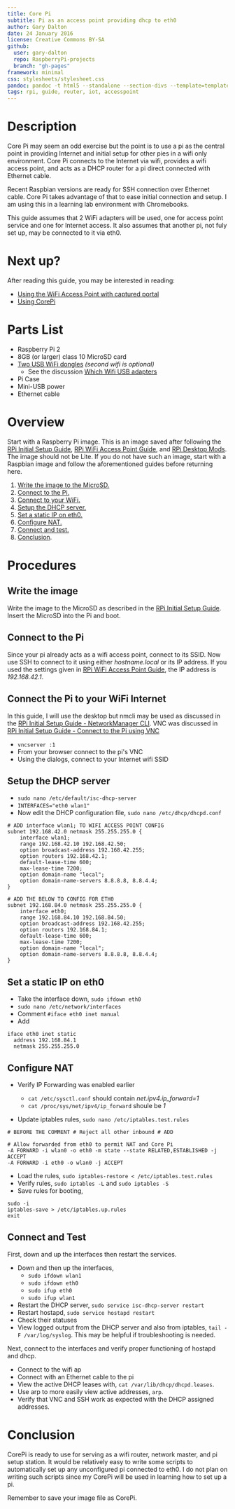 ```yaml
---
title: Core Pi
subtitle: Pi as an access point providing dhcp to eth0
author: Gary Dalton
date: 24 January 2016
license: Creative Commons BY-SA
github:
  user: gary-dalton
  repo: RaspberryPi-projects
  branch: "gh-pages"
framework: minimal
css: stylesheets/stylesheet.css
pandoc: pandoc -t html5 --standalone --section-divs --template=template_github.html core_pi.md -o core_pi.html
tags: rpi, guide, router, iot, accesspoint
---
```

# Description

Core Pi may seem an odd exercise but the point is to use a pi as the central point in providing Internet and initial setup for other pies in a wifi only environment. Core Pi connects to the Internet via wifi, provides a wifi access point, and acts as a DHCP router for a pi direct connected with Ethernet cable.

Recent Raspbian versions are ready for SSH connection over Ethernet cable. Core Pi takes advantage of that to ease initial connection and setup. I am using this in a learning lab environment with Chromebooks.

This guide assumes that 2 WiFi adapters will be used, one for access point service and one for Internet access. It also assumes that another pi, not fuly set up, may be connected to it via eth0.

# Next up?

After reading this guide, you may be interested in reading:

- [Using the WiFi Access Point with captured portal](rpi_captured_portal.html)
- [Using CorePi](using_core_pi.html)

# Parts List

+ Raspberry Pi 2
+ 8GB (or larger) class 10 MicroSD card
+ [Two USB WiFi dongles](http://www.amazon.com/Edimax-EW-7811Un-150Mbps-Raspberry-Supports/dp/B003MTTJOY/ref=pd_bxgy_147_2) _(second wifi is optional)_
    - See the discussion [Which Wifi USB adapters](rpi_which_wifi_usb.html)
+ Pi Case
+ Mini-USB power
+ Ethernet cable

# Overview

Start with a Raspberry Pi image. This is an image saved after following the [RPi Initial Setup Guide](rpi_initial_setup.html), [RPi WiFi Access Point Guide](rpi_wifi_ap.html), and [RPi Desktop Mods](rpi_gui_changes.html). The image should not be Lite. If you do not have such an image, start with a Raspbian image and follow the aforementioned guides before returning here.

1. [Write the image to the MicroSD.](#1)
2. [Connect to the Pi.](#2)
3. [Connect to your WiFi.](#3)
4. [Setup the DHCP server.](#4)
5. [Set a static IP on eth0.](#5)
6. [Configure NAT.](#6)
7. [Connect and test.](#7)
10. [Conclusion](#Conclusion).

# Procedures

## <a name="1"></a>Write the image

Write the image to the MicroSD as described in the [RPi Initial Setup Guide](rpi_initial_setup.html). Insert the MicroSD into the Pi and boot.

## <a name="2"></a>Connect to the Pi

Since your pi already acts as a wifi access point, connect to its SSID. Now use SSH to connect to it using either _hostname.local_ or its IP address. If you used the settings given in [RPi WiFi Access Point Guide](rpi_wifi_ap.html), the IP address is _192.168.42.1_.

## <a name="3"></a>Connect the Pi to your WiFi Internet

In this guide, I will use the desktop but nmcli may be used as discussed in the [RPi Initial Setup Guide - NetworkManager CLI](rpi_initial_setup.html#12). VNC was discussed in [RPi Initial Setup Guide - Connect to the Pi using VNC](rpi_initial_setup.html#11)

+ `vncserver :1`
+ From your browser connect to the pi's VNC
+ Using the dialogs, connect to your Internet wifi SSID

## <a name="4"></a>Setup the DHCP server

+ `sudo nano /etc/default/isc-dhcp-server`
+ `INTERFACES="eth0 wlan1"`
+ Now edit the DHCP configuration file, `sudo nano /etc/dhcp/dhcpd.conf`

```
# ADD interface wlan1; TO WIFI ACCESS POINT CONFIG
subnet 192.168.42.0 netmask 255.255.255.0 {
	interface wlan1;
	range 192.168.42.10 192.168.42.50;
	option broadcast-address 192.168.42.255;
	option routers 192.168.42.1;
	default-lease-time 600;
	max-lease-time 7200;
	option domain-name "local";
	option domain-name-servers 8.8.8.8, 8.8.4.4;
}

# ADD THE BELOW TO CONFIG FOR ETH0
subnet 192.168.84.0 netmask 255.255.255.0 {
	interface eth0;
	range 192.168.84.10 192.168.84.50;
	option broadcast-address 192.168.42.255;
	option routers 192.168.84.1;
	default-lease-time 600;
	max-lease-time 7200;
	option domain-name "local";
	option domain-name-servers 8.8.8.8, 8.8.4.4;
}
```

## <a name="5"></a>Set a static IP on eth0

+ Take the interface down, `sudo ifdown eth0`
+ `sudo nano /etc/network/interfaces`
+ Comment `#iface eth0 inet manual`
+ Add

```
iface eth0 inet static
  address 192.168.84.1
  netmask 255.255.255.0
```

## <a name="6"></a>Configure NAT

+ Verify IP Forwarding was enabled earlier
    - `cat /etc/sysctl.conf` should contain _net.ipv4.ip_forward=1_
    - `cat /proc/sys/net/ipv4/ip_forward` shoule be _1_

+ Update iptables rules, `sudo nano /etc/iptables.test.rules`

```
# BEFORE THE COMMENT # Reject all other inbound # ADD

# Allow forwarded from eth0 to permit NAT and Core Pi
-A FORWARD -i wlan0 -o eth0 -m state --state RELATED,ESTABLISHED -j ACCEPT
-A FORWARD -i eth0 -o wlan0 -j ACCEPT
```
+ Load the rules, `sudo iptables-restore < /etc/iptables.test.rules`
+ Verify rules, `sudo iptables -L` and `sudo iptables -S`
+ Save rules for booting,

```
sudo -i
iptables-save > /etc/iptables.up.rules
exit
```
## <a name="7"></a>Connect and Test

First, down and up the interfaces then restart the services.

+ Down and then up the interfaces,
    - `sudo ifdown wlan1`
    - `sudo ifdown eth0`
    - `sudo ifup eth0`
    - `sudo ifup wlan1`
+ Restart the DHCP server, `sudo service isc-dhcp-server restart`
+ Restart hostapd, `sudo service hostapd restart`
+ Check their statuses
+ View logged output from the DHCP server and also from iptables, `tail -F /var/log/syslog`. This may be helpful if troubleshooting is needed.

Next, connect to the interfaces and verify proper functioning of hostapd and dhcp.

+ Connect to the wifi ap
+ Connect with an Ethernet cable to the pi
+ View the active DHCP leases with, `cat /var/lib/dhcp/dhcpd.leases`.
+ Use arp to more easily view active addresses, `arp`.
+ Verify that VNC and SSH work as expected with the DHCP assigned addresses.

# <a name="Conclusion"></a>Conclusion

CorePi is ready to use for serving as a wifi router, network master, and pi setup station. It would be relatively easy to write some scripts to automatically set up any unconfigured pi connected to eth0. I do not plan on writing such scripts since my CorePi will be used in learning how to set up a pi.

Remember to save your image file as CorePi.
